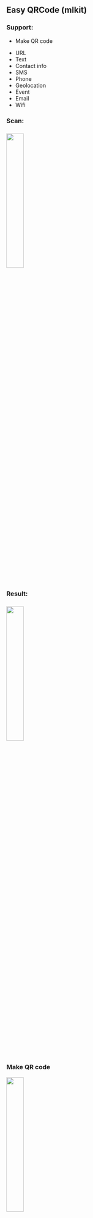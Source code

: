 <h2>Easy QRCode (mlkit)</h2>
<h3>Support:</h3>
<ul>
  <li> Make QR code </li>
</ul>
<ul>
<li>URL</li>
<li>Text</li>
<li>Contact info</li>
<li>SMS</li>
<li>Phone</li>
<li>Geolocation</li>
<li>Event</li>
<li>Email</li>
<li>Wifi</li>
</ul>
<h3>Scan:<h3>
<img src="https://i.imgur.com/oOAcY3T.png" width="30%" height="30%">
<h3>Result:<h3>
<img src="https://i.imgur.com/Hlhr6oR.png" width="30%" height="30%">
<h3>Make QR code</h3>
<img src="https://i.imgur.com/rN8z62B.png" width="30%" height="30%">
<br>
Dev: Nguyen Minh Duc
